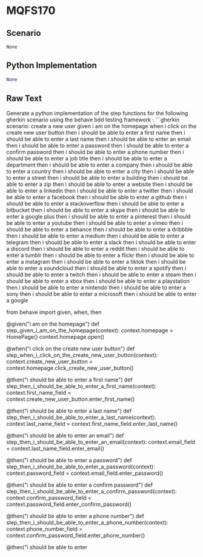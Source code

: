 # MQFS170
## Scenario
```gherkin
None
```


## Python Implementation
```python
None
```


## Raw Text
Generate a python implementation of the step functions for the following gherkin scenario using the behave bdd testing framework : ```gherkin scenario: create a new user given i am on the homepage when i click on the create new user button then i should be able to enter a first name then i should be able to enter a last name then i should be able to enter an email then i should be able to enter a password then i should be able to enter a confirm password then i should be able to enter a phone number then i should be able to enter a job title then i should be able to enter a department then i should be able to enter a company then i should be able to enter a country then i should be able to enter a city then i should be able to enter a street then i should be able to enter a building then i should be able to enter a zip then i should be able to enter a website then i should be able to enter a linkedin then i should be able to enter a twitter then i should be able to enter a facebook then i should be able to enter a github then i should be able to enter a stackoverflow then i should be able to enter a bitbucket then i should be able to enter a skype then i should be able to enter a google plus then i should be able to enter a pinterest then i should be able to enter a youtube then i should be able to enter a vimeo then i should be able to enter a behance then i should be able to enter a dribbble then i should be able to enter a medium then i should be able to enter a telegram then i should be able to enter a slack then i should be able to enter a discord then i should be able to enter a reddit then i should be able to enter a tumblr then i should be able to enter a flickr then i should be able to enter a instagram then i should be able to enter a tiktok then i should be able to enter a soundcloud then i should be able to enter a spotify then i should be able to enter a twitch then i should be able to enter a steam then i should be able to enter a xbox then i should be able to enter a playstation then i should be able to enter a nintendo then i should be able to enter a sony then i should be able to enter a microsoft then i should be able to enter a google



from behave import given, when, then

@given("i am on the homepage")
def step_given_i_am_on_the_homepage(context):
    context.homepage = HomePage()
    context.homepage.open()

@when("i click on the create new user button")
def step_when_i_click_on_the_create_new_user_button(context):
    context.create_new_user_button = context.homepage.click_create_new_user_button()

@then("i should be able to enter a first name")
def step_then_i_should_be_able_to_enter_a_first_name(context):
    context.first_name_field = context.create_new_user_button.enter_first_name()

@then("i should be able to enter a last name")
def step_then_i_should_be_able_to_enter_a_last_name(context):
    context.last_name_field = context.first_name_field.enter_last_name()

@then("i should be able to enter an email")
def step_then_i_should_be_able_to_enter_an_email(context):
    context.email_field = context.last_name_field.enter_email()

@then("i should be able to enter a password")
def step_then_i_should_be_able_to_enter_a_password(context):
    context.password_field = context.email_field.enter_password()

@then("i should be able to enter a confirm password")
def step_then_i_should_be_able_to_enter_a_confirm_password(context):
    context.confirm_password_field = context.password_field.enter_confirm_password()

@then("i should be able to enter a phone number")
def step_then_i_should_be_able_to_enter_a_phone_number(context):
    context.phone_number_field = context.confirm_password_field.enter_phone_number()

@then("i should be able to enter
